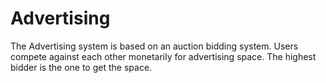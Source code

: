 # Advertising
The Advertising system is based on an auction bidding system. Users compete against each other monetarily for advertising space. The highest bidder is the one to get the space.
